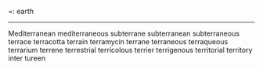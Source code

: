 =: earth

---
Mediterranean
mediterraneous
subterrane
subterranean
subterraneous
terrace
terracotta
terrain
terramycin
terrane
terraneous
terraqueous
terrarium
terrene
terrestrial
terricolous
terrier
terrigenous
territorial
territory
inter
tureen
